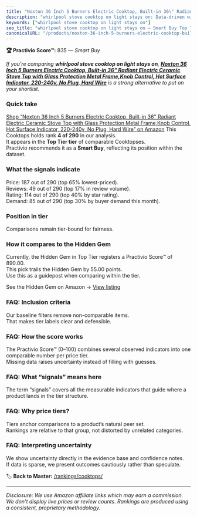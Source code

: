 ```yaml
---
title: "Noxton 36 Inch 5 Burners Electric Cooktop, Built-in 36\" Radiant Electric Ceramic Stove Top with Glass Protection Metal Frame,Knob Control, Hot Surface Indicator, 220-240v, No Plug, Hard Wire"
description: "whirlpool stove cooktop on light stays on: Data-driven within Top Tier ranking using the Practivio Score™. Positioned by quality, value, demand, findability, m…"
keywords: ["whirlpool stove cooktop on light stays on"]
seo_title: "whirlpool stove cooktop on light stays on — Smart Buy Top Tier (2025)"
canonicalURL: "/products/noxton-36-inch-5-burners-electric-cooktop-built-in-36-radiant-electric-ceramic-stove-top-with-glass-protection-metal-frameknob-control-hot-surface-indicator-220-240v-no-plug-hard-wire-B0DLZXBLG4/"
---
```


**🏆 Practivio Score™:** 835 — _Smart Buy_


*If you're comparing **whirlpool stove cooktop on light stays on**, **[Noxton 36 Inch 5 Burners Electric Cooktop, Built-in 36" Radiant Electric Ceramic Stove Top with Glass Protection Metal Frame,Knob Control, Hot Surface Indicator, 220-240v, No Plug, Hard Wire](https://www.amazon.com/dp/B0DLZXBLG4?tag=practivio-20)** is a strong alternative to put on your shortlist.*
### Quick take
[Shop “Noxton 36 Inch 5 Burners Electric Cooktop, Built-in 36" Radiant Electric Ceramic Stove Top with Glass Protection Metal Frame,Knob Control, Hot Surface Indicator, 220-240v, No Plug, Hard Wire” on Amazon](https://www.amazon.com/dp/B0DLZXBLG4?tag=practivio-20)
This Cooktops holds rank **4 of 290** in our analysis.  
It appears in the **Top Tier tier** of comparable Cooktopses.  
Practivio recommends it as a **Smart Buy**, reflecting its position within the dataset.

### What the signals indicate
Price: 187 out of 290 (top 65% lowest-priced).  
Reviews: 49 out of 290 (top 17% in review volume).  
Rating: 114 out of 290 (top 40% by star rating).  
Demand: 85 out of 290 (top 30% by buyer demand this month).

### Position in tier
Comparisons remain tier-bound for fairness.

### How it compares to the Hidden Gem
Currently, the Hidden Gem in Top Tier registers a Practivio Score™ of 890.00.  
This pick trails the Hidden Gem by 55.00 points.  
Use this as a guidepost when comparing within the tier.  

See the Hidden Gem on Amazon → [View listing](https://www.amazon.com/dp/B09ZBF3856?tag=practivio-20)

### FAQ: Inclusion criteria
Our baseline filters remove non-comparable items.  
That makes tier labels clear and defensible.

### FAQ: How the score works
The Practivio Score™ (0–100) combines several observed indicators into one comparable number per price tier.  
Missing data raises uncertainty instead of filling with guesses.

### FAQ: What “signals” means here
The term “signals” covers all the measurable indicators that guide where a product lands in the tier structure.

### FAQ: Why price tiers?
Tiers anchor comparisons to a product’s natural peer set.  
Rankings are relative to that group, not distorted by unrelated categories.

### FAQ: Interpreting uncertainty
We show uncertainty directly in the evidence base and confidence notes.  
If data is sparse, we present outcomes cautiously rather than speculate.


🏷️ **Back to Master:** [/rankings/cooktops/](/rankings/cooktops/)

---
_Disclosure: We use Amazon affiliate links which may earn a commission. We don’t display live prices or review counts. Rankings are produced using a consistent, proprietary methodology._
